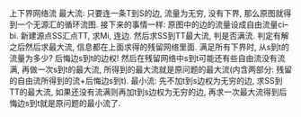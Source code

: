 上下界网络流
最大流: 只要连一条T到S的边, 流量为无穷, 没有下界, 那么原图就得到一个无源汇的循环流图. 接下来的事情一样: 原图中的边的流量设成自由流量ci–bi. 新建源点SS汇点TT, 求Mi, 连边. 然后求SS到TT最大流, 判是否满流. 判定有解之后然后求最大流, 信息都在上面求得的残留网络里面. 满足所有下界时, 从s到t的流量为多少? 后悔边s到t的边权! 然后在残留网络中s到t可能还有些自由流没有流满, 再做一次s到t的最大流, 所得到的最大流就是原问题的最大流(内含两部分: 残留的自由流所得到的流+后悔边s到t). 
最小流: 先不加t到s边权为无穷的边, 求SS到TT的最大流, 如果还没有流满则再加t到s边权为无穷的边, 再求一次最大流得到后悔边s到t就是原问题的最小流了. 
